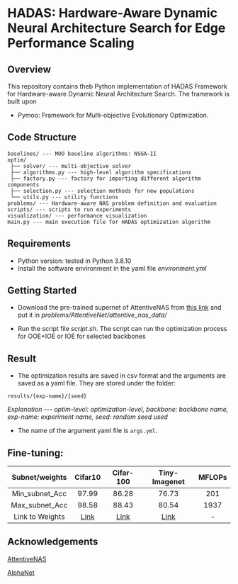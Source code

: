 # HADAS: Hardware-Aware Dynamic Neural Architecture Search for Edge Performance Scaling

## Overview

This repository contains theb Python implementation of HADAS Framework for Hardware-aware Dynamic Neural Architecture Search. The framework is built upon 
- Pymoo: Framework for Multi-objective Evolutionary Optimization.


## Code Structure

```
baselines/ --- MOO baseline algorithms: NSGA-II
optim/
 ├── solver/ --- multi-objective solver
 ├── algorithms.py --- high-level algorithm specifications
 ├── factory.py --- factory for importing different algorithm components
 ├── selection.py --- selection methods for new populations
 └── utils.py --- utility functions
problems/ --- Hardware-aware NAS problem definition and evaluation
scripts/ --- scripts to run experiments
visualization/ --- performance visualization
main.py --- main execution file for HADAS optimization algorithm
```

## Requirements

- Python version: tested in Python 3.8.10
- Install the software environment in the yaml file *environment.yml*

## Getting Started

- Download the pre-trained supernet of AttentiveNAS from [this link](https://drive.google.com/file/d/1cCla-OQNIAn-rjsY2b832DuP59ZKr8uh/view?usp=sharing) and put it in *problems/AttentiveNet/attentive_nas_data/*

- Run the script file *script.sh*. The script can run the optimization process for OOE+IOE or IOE for selected backbones


## Result

- The optimization results are saved in csv format and the arguments are saved as a yaml file. They are stored under the folder:

```
results/{exp-name}/{seed}
```

*Explanation --- optim-level: optimization-level, backbone: backbone name, exp-name: experiment name, seed: random seed used*

- The name of the argument yaml file is `args.yml`.


## Fine-tuning:
    
| Subnet/weights | Cifar10 | Cifar-100 | Tiny-Imagenet | MFLOPs |
|:---:|:---:|:---:|:---:|:---:|
| Min_subnet_Acc | 97.99 | 86.28 | 76.73 | 201 |
| Max_subnet_Acc | 98.58 | 88.43 | 80.54 | 1937 |
| Link to Weights | [Link](https://drive.google.com/drive/folders/1IwvWd8oswS6YBGhu-32YHhXRKqFBnDaF?usp=sharing) | [Link](https://drive.google.com/drive/folders/1hcgG8Jcp_iiJR6ekjlNjdGm7ThEVw-bB?usp=sharing) | [Link](https://drive.google.com/drive/folders/1n3eeX7g8c-MUNWizda3LBZwC5qIN1aKb?usp=sharing) | - |



## Acknowledgements

[AttentiveNAS](https://github.com/facebookresearch/AttentiveNAS)

[AlphaNet](https://github.com/facebookresearch/AlphaNet)

